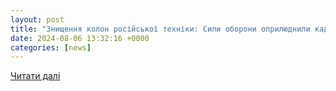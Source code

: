 ```yaml
---
layout: post
title: "Знищення колон російської техніки: Сили оборони оприлюднили кадри відбиття штурмів – АрміяInform"
date: 2024-08-06 13:32:16 +0000
categories: [news]
---
```


[Читати далі](https://armyinform.com.ua/2024/08/06/znyshhennya-kolon-rosijskoyi-tehniky-syly-oborony-oprylyudnyly-kadry-vidbyttya-shturmiv/)
